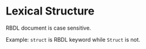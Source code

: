 # Lexical Structure

RBDL document is case sensitive.

Example: `struct` is RBDL keyword while `Struct` is not.
